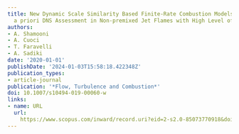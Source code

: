 ```yaml
---
title: New Dynamic Scale Similarity Based Finite-Rate Combustion Models for LES and
  a priori DNS Assessment in Non-premixed Jet Flames with High Level of Local Extinction
authors:
- A. Shamooni
- A. Cuoci
- T. Faravelli
- A. Sadiki
date: '2020-01-01'
publishDate: '2024-01-03T15:58:18.422348Z'
publication_types:
- article-journal
publication: '*Flow, Turbulence and Combustion*'
doi: 10.1007/s10494-019-00060-w
links:
- name: URL
  url: 
    https://www.scopus.com/inward/record.uri?eid=2-s2.0-85073770918&doi=10.1007%2fs10494-019-00060-w&partnerID=40&md5=3469e61a2ce65b4a51ddec2fff85b5f1
---
```

